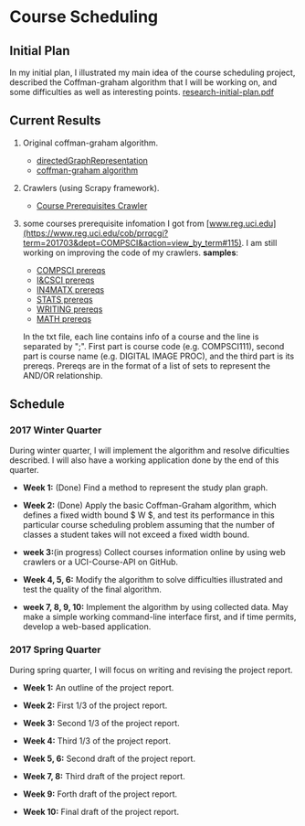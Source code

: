 # Course Scheduling

## Initial Plan
In my initial plan, I illustrated my main idea of the course scheduling project,
described the Coffman-graham algorithm that I will be working on, and some difficulties as well as interesting points.
[research-initial-plan.pdf](research-initial-plan.pdf)

## Current Results
1. Original coffman-graham algorithm.
    - [directedGraphRepresentation](coffman_graham_algorithm/directedGraphRepresentation.py)
    - [coffman-graham algorithm](coffman_graham_algorithm/coffman-grapham.py)

2. Crawlers (using Scrapy framework).
    - [Course Prerequisites Crawler](courseCrawler/courseCrawler/spiders/csCourseSpider.py)

3. some courses prerequisite infomation I got from [www.reg.uci.edu](https://www.reg.uci.edu/cob/prrqcgi?term=201703&dept=COMPSCI&action=view_by_term#115). I am still working on improving the code of my crawlers.
**samples**:
    - [COMPSCI prereqs](info/COMPSCI.txt)
    - [I&CSCI prereqs](info/I&SCI.txt)
    - [IN4MATX prereqs](info/IN4MATX.txt)
    - [STATS prereqs](info/STATS.txt)
    - [WRITING prereqs](info/WRITING.txt)
    - [MATH prereqs](info/MATH.txt)

    In the txt file, each line contains info of a course and the line is separated by ";". First part is course code (e.g. COMPSCI111), second part is course name (e.g. DIGITAL IMAGE PROC), and the third part is its prereqs. Prereqs are in the format of a list of sets to represent the AND/OR relationship.


## Schedule

### 2017 Winter Quarter
During winter quarter, I will implement the algorithm and resolve dificulties described. I
will also have a working application done by the end of this quarter.
- **Week 1:** (Done) Find a method to represent the study plan graph.

- **Week 2:** (Done) Apply the basic Coffman-Graham algorithm, which defines a fixed width bound $ W $, and test its performance in this particular course scheduling problem assuming that the number of classes a student takes will not exceed a fixed width bound.

- **week 3:**(in progress) Collect courses information online by using web crawlers or a UCI-Course-API on GitHub.

- **Week 4, 5, 6:** Modify the algorithm to solve difficulties illustrated and test the quality of the final algorithm.

- **week 7, 8, 9, 10:** Implement the algorithm by using collected data. May make a simple working command-line interface first, and if time permits, develop a web-based application.

### 2017 Spring Quarter

During spring quarter, I will focus on writing and revising the project report. 

- **Week 1:** An outline of the project report.

- **Week 2:** First 1/3 of the project report.

- **Week 3:** Second 1/3 of the project report.

- **Week 4:** Third 1/3 of the project report.

- **Week 5, 6:** Second draft of the project report.

- **Week 7, 8:** Third draft of the project report.

- **Week 9:**  Forth draft of the project report. 

- **Week 10:** Final draft of the project report. 